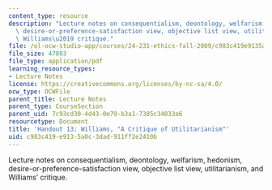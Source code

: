 ```yaml
---
content_type: resource
description: "Lecture notes on consequentialism, deontology, welfarism, hedonism,\
  \ desire-or-preference-satisfaction view, objective list view, utilitarianism, and\
  \ Williams\u2019 critique."
file: /ol-ocw-studio-app/courses/24-231-ethics-fall-2009/c983c419e9135a0c3dad911ff2e2410b_MIT24_231F09_lec14.pdf
file_size: 47803
file_type: application/pdf
learning_resource_types:
- Lecture Notes
license: https://creativecommons.org/licenses/by-nc-sa/4.0/
ocw_type: OCWFile
parent_title: Lecture Notes
parent_type: CourseSection
parent_uid: 7c93cd30-4d43-0e79-b3a1-7385c34033a6
resourcetype: Document
title: 'Handout 13: Williams, "A Critique of Utilitarianism"'
uid: c983c419-e913-5a0c-3dad-911ff2e2410b
---
```

Lecture notes on consequentialism, deontology, welfarism, hedonism, desire-or-preference-satisfaction view, objective list view, utilitarianism, and Williams’ critique.